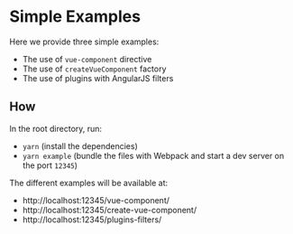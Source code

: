 # Simple Examples

Here we provide three simple examples:
- The use of `vue-component` directive
- The use of `createVueComponent` factory
- The use of plugins with AngularJS filters

## How

In the root directory, run:
- `yarn` (install the dependencies)
- `yarn example` (bundle the files with Webpack and start a dev server on the port `12345`)

The different examples will be available at:
- http://localhost:12345/vue-component/
- http://localhost:12345/create-vue-component/
- http://localhost:12345/plugins-filters/
